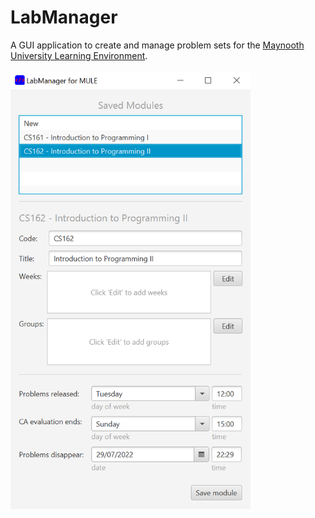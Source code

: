# LabManager
A GUI application to create and manage problem sets for the [Maynooth University Learning Environment](https://mural.maynoothuniversity.ie/13386/).
<br/><br/>
<img src="src/media/screenshot2.png" alt="screenshot" height="700"/>
